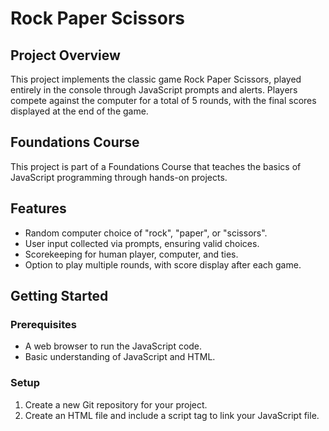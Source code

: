 # Rock Paper Scissors

## Project Overview

This project implements the classic game Rock Paper Scissors, played entirely in the console through JavaScript prompts and alerts. Players compete against the computer for a total of 5 rounds, with the final scores displayed at the end of the game.

## Foundations Course

This project is part of a Foundations Course that teaches the basics of JavaScript programming through hands-on projects.

## Features

- Random computer choice of "rock", "paper", or "scissors".
- User input collected via prompts, ensuring valid choices.
- Scorekeeping for human player, computer, and ties.
- Option to play multiple rounds, with score display after each game.

## Getting Started

### Prerequisites

- A web browser to run the JavaScript code.
- Basic understanding of JavaScript and HTML.

### Setup

1. Create a new Git repository for your project.
2. Create an HTML file and include a script tag to link your JavaScript file.
